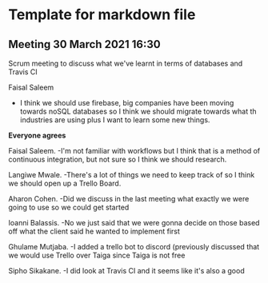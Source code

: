 # Template for markdown file

## Meeting 30 March 2021 16:30

Scrum meeting to discuss what we've learnt in terms of databases and Travis CI

Faisal Saleem
- I think we should use firebase, big companies have been moving towards noSQL databases so I think we should migrate towards what th industries are using plus I want to learn some new things.

**Everyone agrees**

Faisal Saleem.
-I'm not familiar with workflows but I think that is a method of continuous integration, but not sure so I think we should research.

Langiwe Mwale.
-There's a lot of things we need to keep track of so I think we should open up a Trello Board.

Aharon Cohen.
-Did we discuss in the last meeting what exactly we were going to use so we could get started

Ioanni Balassis.
-No we just said that we were gonna decide on those based off what the client said he wanted to implement first

Ghulame Mutjaba.
-I added a trello bot to discord (previously discussed that we would use Trello over Taiga since Taiga is not free

Sipho Sikakane.
-I did look at Travis CI and it seems like it's also a good

